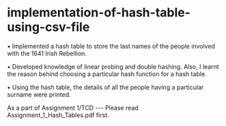 # implementation-of-hash-table-using-csv-file

• Implemented a hash table to store the last names of the people involved with the 1641 Irish Rebellion.

• Developed knowledge of linear probing and double hashing. Also, I learnt the reason behind choosing a particular hash function for a hash table.

• Using the hash table, the details of all the people having a particular surname were printed.

As a part of Assignment 1/TCD --- Please read Assignment_1_Hash_Tables.pdf first.
